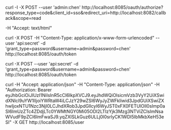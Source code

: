 

curl -I -X POST --user 'admin:chen' http://localhost:8085/oauth/authorize?response_type=code&client_id=sso&redirect_uri=http://localhost:8082/callback&scope=read


-H "Accept: text/html"

curl -X POST -H "Content-Type: application/x-www-form-urlencoded" --user 'api:secret' -d 'grant_type=password&username=admin&password=chen' http://localhost:8085/oauth/token

curl -X POST --user 'api:secret' -d 'grant_type=password&username=admin&password=chen' http://localhost:8085/oauth/token

curl -H "Accept: application/json" -H "Content-Type: application/json" -H "Authorization: Bearer eyJhbGciOiJIUzI1NiIsInR5cCI6IkpXVCJ9.eyJhdWQiOlsicmVzb3VyY2UiXSwidXNlcl9uYW1lIjoiYWRtaW4iLCJzY29wZSI6WyJyZWFkIiwid3JpdGUiXSwiZXhwIjoxNTU1Nzc3NjI0LCJhdXRob3JpdGllcyI6WyJST0xFX0FETUlOIl0sImp0aSI6ImUzZTc4ZDdjLTc0YWMtNGY0Mi05ODI2LTIzYjk3Mzg3NTViZCIsImNsaWVudF9pZCI6ImFwaSJ9.yqZXlSLkGuz6ULLj0l0srlyCK1WDI5IbMkbXeH53eSI" -X GET http://localhost:8085/user